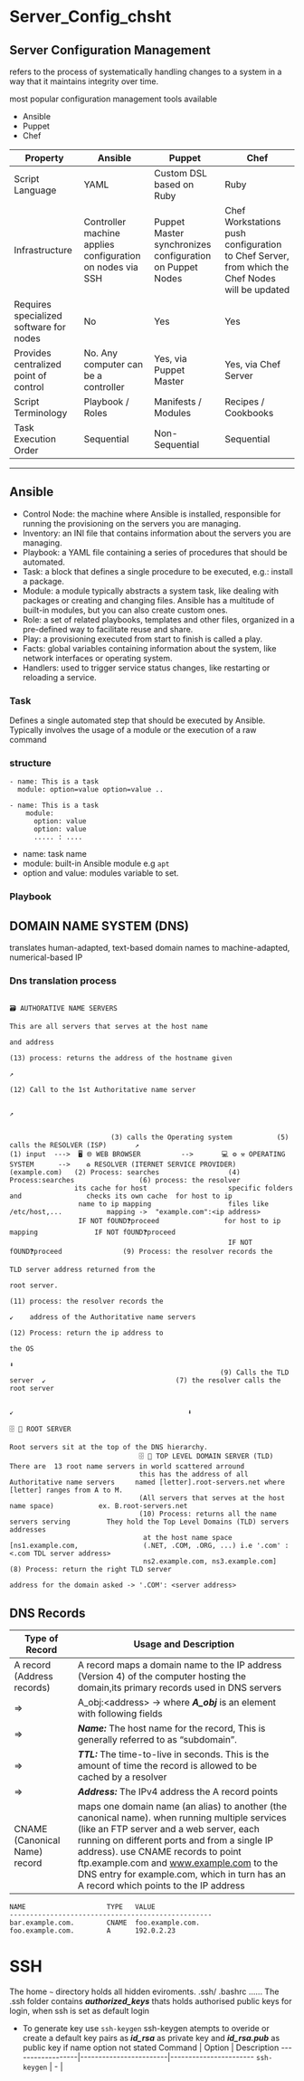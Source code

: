 # Server_Config_chsht


## Server Configuration Management

refers to the process of systematically handling changes to a system in a way that it maintains integrity over time.

most popular configuration management tools available  
* Ansible
* Puppet
* Chef

Property              |	Ansible       |	Puppet                      |	Chef
----------------------|---------------|-----------------------------|---------
Script Language	      | YAML	        | Custom DSL based on Ruby    |	Ruby
Infrastructure	      | Controller machine applies configuration on nodes via SSH | 	Puppet Master synchronizes configuration on Puppet Nodes |	Chef Workstations push configuration to Chef Server, from which the Chef Nodes will be updated
Requires specialized software for nodes |	No  |	Yes	 | Yes
Provides centralized point of control	| No. Any computer can be a controller |	Yes, via Puppet Master	 | Yes, via Chef Server
Script Terminology	| Playbook / Roles	| Manifests / Modules	 | Recipes / Cookbooks
Task Execution Order	| Sequential	| Non-Sequential	| Sequential

------------------------------------------------------------------------------
## Ansible



* Control Node: the machine where Ansible is installed, responsible for running the provisioning on the servers you are managing.
* Inventory: an INI file that contains information about the servers you are managing.
* Playbook: a YAML file containing a series of procedures that should be automated.
* Task: a block that defines a single procedure to be executed, e.g.: install a package.
* Module: a module typically abstracts a system task, like dealing with packages or creating and changing files. Ansible has a multitude of built-in modules, but you can also create custom ones.
* Role: a set of related playbooks, templates and other files, organized in a pre-defined way to facilitate reuse and share.
* Play: a provisioning executed from start to finish is called a play.
* Facts: global variables containing information about the system, like network interfaces or operating system.
* Handlers: used to trigger service status changes, like restarting or reloading a service.


### Task
 Defines a single automated step that should be executed by Ansible.
 Typically involves the usage of a module or the execution of a raw command
### structure
```
- name: This is a task
  module: option=value option=value ..
```
```
- name: This is a task
    module:
      option: value
      option: value
      ..... : ....
```
 * name: task name
 * module: built-in Ansible module  e.g `apt`
 * option and value: modules variable to set.

### Playbook 










## DOMAIN NAME SYSTEM (DNS)

translates human-adapted, text-based domain names to machine-adapted, numerical-based IP

### Dns translation process


```
                                                                                                    🗃 AUTHORATIVE NAME SERVERS
                                                                                                      This are all servers that serves at the host name
                                                                                                      and address
                                                                                                     (13) process: returns the address of the hostname given
                                                                                                                      ↗️
                                                                        (12) Call to the 1st Authoritative name server

                                                                                                             ↗️

                                       
                         (3) calls the Operating system           (5) calls the RESOLVER (ISP)       ↗️
(1) input  --->  🖥 🌐 WEB BROWSER          -->       💻 ⚙️ ⚒ OPERATING SYSTEM      -->    ♻️ RESOLVER (ITERNET SERVICE PROVIDER)       
(example.com)   (2) Process: searches                 (4) Process:searches                (6) process: the resolver 
                its cache for host                    specific folders and                checks its own cache  for host to ip 
                 name to ip mapping                   files like  /etc/host,...           mapping ->  "example.com":<ip address>
                 IF NOT fOUND❓proceed                for host to ip mapping              IF NOT fOUND❓proceed        
                                                      IF NOT fOUND❓proceed               (9) Process: the resolver records the 
                                                                                           TLD server address returned from the
                                                                                           root server.
                                                                                          (11) process: the resolver records the
                                                                                      ↙️    address of the Authoritative name servers
                                                                                           (12) Process: return the ip address to
                                                                                             the OS
                                                                                                                  ⬇️
                                                    (9) Calls the TLD server  ↙️                                (7) the resolver calls the root server
                                                                  
                                                                       ↙️                                           ⬇️
                                                                                          🗄 📍 ROOT SERVER
                                                                                           Root servers sit at the top of the DNS hierarchy.
                                🗄 📍 TOP LEVEL DOMAIN SERVER (TLD)                        There are  13 root name servers in world scattered arround
                                this has the address of all Authoritative name servers     named [letter].root-servers.net where [letter] ranges from A to M.
                                (All servers that serves at the host name space)           ex. B.root-servers.net
                                (10) Process: returns all the name servers serving         They hold the Top Level Domains (TLD) servers addresses
                                 at the host name space  [ns1.example.com,                (.NET, .COM, .ORG, ...) i.e '.com' : <.com TDL server address>
                                 ns2.example.com, ns3.example.com]                         (8) Process: return the right TLD server 
                                                                                            address for the domain asked -> '.COM': <server address>
```


## DNS Records


Type of Record                     |    Usage and Description
-----------------------------------|-------------------------------------------------
A record (Address records)         | A record maps a domain name to the IP address (Version 4) of the computer hosting the domain,its primary records used in DNS servers
⇒                                  | A_obj:\<address> -> where  ***A_obj*** is an element with following fields
⇒                                  |             ***Name:*** The host name for the record, This is generally referred to as “subdomain”.
⇒                                  |             ***TTL:*** The time-to-live in seconds. This is the amount of time the record is allowed to be cached by a resolver
⇒                                  |             ***Address:*** The IPv4 address the A record points
CNAME (Canonical Name) record      |  maps one domain name (an alias) to another (the canonical name). when running multiple services (like an FTP server and a web server, each running on different ports and from a single IP address). use CNAME records to point ftp.example.com and www.example.com to the DNS entry for example.com, which in turn has an A record which points to the IP address





```
NAME                    TYPE   VALUE
--------------------------------------------------
bar.example.com.        CNAME  foo.example.com.
foo.example.com.        A      192.0.2.23

```













# SSH
The home `~` directory holds all hidden eviroments. .ssh/  .bashrc ......
The .ssh folder contains ***authorized_keys*** thats holds authorised public keys for login, when ssh is set as default login



* To generate key use `ssh-keygen`
  ssh-keygen atempts to overide or create a default key pairs as ***id_rsa*** as private key and ***id_rsa.pub*** as public key
  if name option not stated
  Command           |     Option             |        Description
  ------------------|------------------------|-----------------------
  `ssh-keygen`      |  -                     |


       

